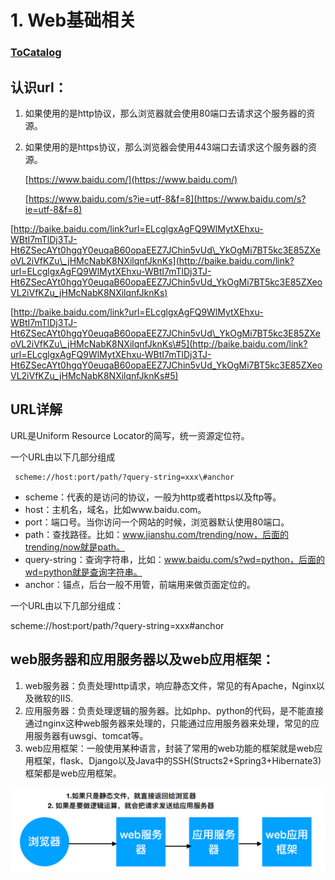 # 1. Web基础相关

### [ToCatalog](./)

## 认识url：

1. 如果使用的是http协议，那么浏览器就会使用80端口去请求这个服务器的资源。
2. 如果使用的是https协议，那么浏览器会使用443端口去请求这个服务器的资源。

   [https://www.baidu.com/](https://www.baidu.com/)

   [https://www.baidu.com/s?ie=utf-8&f=8](https://www.baidu.com/s?ie=utf-8&f=8)

[http://baike.baidu.com/link?url=ELcglgxAgFQ9WlMytXEhxu-WBtI7mTlDj3TJ-Ht6ZSecAYt0hgqY0euqaB60opaEEZ7JChin5vUd\_YkOgMi7BT5kc3E85ZXeoVL2iVfKZu\_jHMcNabK8NXilqnfJknKs](http://baike.baidu.com/link?url=ELcglgxAgFQ9WlMytXEhxu-WBtI7mTlDj3TJ-Ht6ZSecAYt0hgqY0euqaB60opaEEZ7JChin5vUd_YkOgMi7BT5kc3E85ZXeoVL2iVfKZu_jHMcNabK8NXilqnfJknKs)

[http://baike.baidu.com/link?url=ELcglgxAgFQ9WlMytXEhxu-WBtI7mTlDj3TJ-Ht6ZSecAYt0hgqY0euqaB60opaEEZ7JChin5vUd\_YkOgMi7BT5kc3E85ZXeoVL2iVfKZu\_jHMcNabK8NXilqnfJknKs\#5](http://baike.baidu.com/link?url=ELcglgxAgFQ9WlMytXEhxu-WBtI7mTlDj3TJ-Ht6ZSecAYt0hgqY0euqaB60opaEEZ7JChin5vUd_YkOgMi7BT5kc3E85ZXeoVL2iVfKZu_jHMcNabK8NXilqnfJknKs#5)

## URL详解

URL是Uniform Resource Locator的简写，统一资源定位符。

一个URL由以下几部分组成

```text
 scheme://host:port/path/?query-string=xxx\#anchor
```

* scheme：代表的是访问的协议，一般为http或者https以及ftp等。 
* host：主机名，域名，比如www.baidu.com。 
* port：端口号。当你访问一个网站的时候，浏览器默认使用80端口。 
* path：查找路径。比如：www.jianshu.com/trending/now，后面的trending/now就是path。 
* query-string：查询字符串，比如：www.baidu.com/s?wd=python，后面的wd=python就是查询字符串。 
* anchor：锚点，后台一般不用管，前端用来做页面定位的。

一个URL由以下几部分组成：

scheme://host:port/path/?query-string=xxx\#anchor

## web服务器和应用服务器以及web应用框架：

1. web服务器：负责处理http请求，响应静态文件，常见的有Apache，Nginx以及微软的IIS. 
2. 应用服务器：负责处理逻辑的服务器。比如php、python的代码，是不能直接通过nginx这种web服务器来处理的，只能通过应用服务器来处理，常见的应用服务器有uwsgi、tomcat等。 
3. web应用框架：一般使用某种语言，封装了常用的web功能的框架就是web应用框架，flask、Django以及Java中的SSH\(Structs2+Spring3+Hibernate3\)框架都是web应用框架。

![](../.gitbook/assets/usd-ji6-093gy9-r-ev_-4if8.png)

